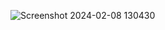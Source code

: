 ![Screenshot 2024-02-08 130430](https://github.com/durgabasina/portfolio/assets/116451235/f4c12114-d44d-4fc3-829c-1941f07c2b2c)
